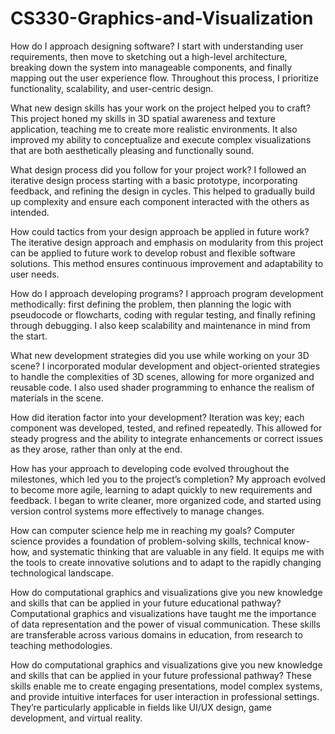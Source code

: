 # CS330-Graphics-and-Visualization
How do I approach designing software?
I start with understanding user requirements, then move to sketching out a high-level architecture, breaking down the system into manageable components, and finally mapping out the user experience flow. Throughout this process, I prioritize functionality, scalability, and user-centric design.

What new design skills has your work on the project helped you to craft?
This project honed my skills in 3D spatial awareness and texture application, teaching me to create more realistic environments. It also improved my ability to conceptualize and execute complex visualizations that are both aesthetically pleasing and functionally sound.

What design process did you follow for your project work?
I followed an iterative design process starting with a basic prototype, incorporating feedback, and refining the design in cycles. This helped to gradually build up complexity and ensure each component interacted with the others as intended.

How could tactics from your design approach be applied in future work?
The iterative design approach and emphasis on modularity from this project can be applied to future work to develop robust and flexible software solutions. This method ensures continuous improvement and adaptability to user needs.

How do I approach developing programs?
I approach program development methodically: first defining the problem, then planning the logic with pseudocode or flowcharts, coding with regular testing, and finally refining through debugging. I also keep scalability and maintenance in mind from the start.

What new development strategies did you use while working on your 3D scene?
I incorporated modular development and object-oriented strategies to handle the complexities of 3D scenes, allowing for more organized and reusable code. I also used shader programming to enhance the realism of materials in the scene.

How did iteration factor into your development?
Iteration was key; each component was developed, tested, and refined repeatedly. This allowed for steady progress and the ability to integrate enhancements or correct issues as they arose, rather than only at the end.

How has your approach to developing code evolved throughout the milestones, which led you to the project’s completion?
My approach evolved to become more agile, learning to adapt quickly to new requirements and feedback. I began to write cleaner, more organized code, and started using version control systems more effectively to manage changes.

How can computer science help me in reaching my goals?
Computer science provides a foundation of problem-solving skills, technical know-how, and systematic thinking that are valuable in any field. It equips me with the tools to create innovative solutions and to adapt to the rapidly changing technological landscape.

How do computational graphics and visualizations give you new knowledge and skills that can be applied in your future educational pathway?
Computational graphics and visualizations have taught me the importance of data representation and the power of visual communication. These skills are transferable across various domains in education, from research to teaching methodologies.

How do computational graphics and visualizations give you new knowledge and skills that can be applied in your future professional pathway?
These skills enable me to create engaging presentations, model complex systems, and provide intuitive interfaces for user interaction in professional settings. They’re particularly applicable in fields like UI/UX design, game development, and virtual reality.






